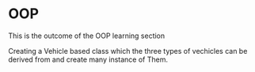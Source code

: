 # OOP
This is the outcome of the OOP learning section

Creating a Vehicle based class which the three types of vechicles can be derived from and create many instance of Them.

